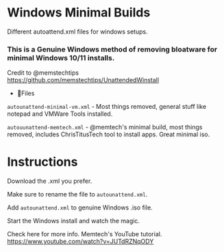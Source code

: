 # Windows Minimal Builds
Different autoattend.xml files for windows setups.

### This is a Genuine Windows method of removing bloatware for minimal Windows 10/11 installs.

Credit to @memstechtips https://github.com/memstechtips/UnattendedWinstall  

- 📂Files  

`autounattend-minimal-vm.xml` - Most things removed, general stuff like notepad and VMWare Tools installed.  

`autouunattend-memtech.xml` - @memtech's minimal build, most things removed, includes ChrisTitusTech tool to install apps. Great minimal iso.  

# Instructions

Download the .xml you prefer.  

Make sure to rename the file to `autounattend.xml`.  

Add  `autounattend.xml` to genuine Windows .iso file.  

Start the Windows install and watch the magic.  

Check here for more info. Memtech's YouTube tutorial. 
https://www.youtube.com/watch?v=JUTdRZNqODY
